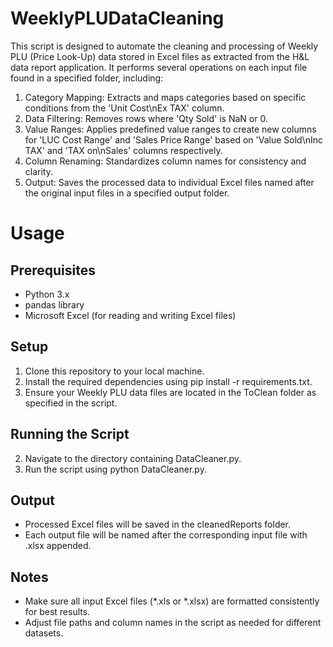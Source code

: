# WeeklyPLUDataCleaning

This script is designed to automate the cleaning and processing of Weekly PLU (Price Look-Up) data stored in Excel files as extracted from the H&L data report application. It performs several operations on each input file found in a specified folder, including:

1. Category Mapping: Extracts and maps categories based on specific conditions from the 'Unit Cost\nEx TAX' column.
2. Data Filtering: Removes rows where 'Qty Sold' is NaN or 0.
3. Value Ranges: Applies predefined value ranges to create new columns for 'LUC Cost Range' and 'Sales Price Range' based on 'Value Sold\nInc TAX' and 'TAX on\nSales' columns respectively.
4. Column Renaming: Standardizes column names for consistency and clarity.
5. Output: Saves the processed data to individual Excel files named after the original input files in a specified output folder.

# Usage
## Prerequisites
* Python 3.x
* pandas library
* Microsoft Excel (for reading and writing Excel files)
## Setup
1. Clone this repository to your local machine.
2. Install the required dependencies using pip install -r requirements.txt.
3. Ensure your Weekly PLU data files are located in the ToClean folder as specified in the script.
## Running the Script
2. Navigate to the directory containing DataCleaner.py.
3. Run the script using python DataCleaner.py.
## Output
* Processed Excel files will be saved in the cleanedReports folder.
* Each output file will be named after the corresponding input file with .xlsx appended.
## Notes
* Make sure all input Excel files (*.xls or *.xlsx) are formatted consistently for best results.
* Adjust file paths and column names in the script as needed for different datasets.
